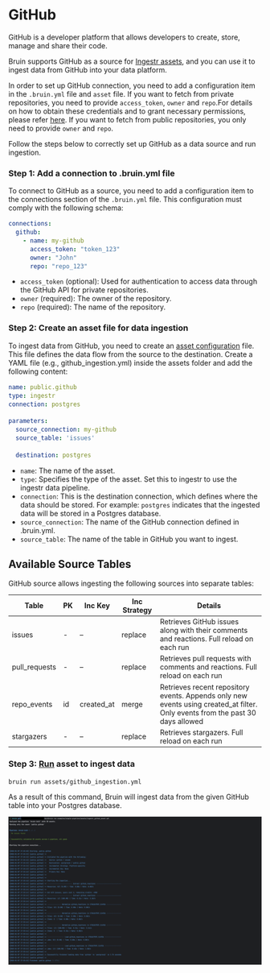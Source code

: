 # GitHub
GitHub is a developer platform that allows developers to create, store, manage and share their code.

Bruin supports GitHub as a source for [Ingestr assets](/assets/ingestr), and you can use it to ingest data from GitHub into your data platform.

In order to set up GitHub connection, you need to add a configuration item in the `.bruin.yml` file and `asset` file. If you want to fetch from private repositories, you need to provide `access_token`, `owner` and `repo`.For details on how to obtain these credentials and to grant necessary permissions, please refer [here](https://dlthub.com/docs/dlt-ecosystem/verified-sources/github#setup-guide). If you want to fetch from public repositories, you only need to provide `owner` and `repo`.

Follow the steps below to correctly set up GitHub as a data source and run ingestion.

### Step 1: Add a connection to .bruin.yml file
To connect to GitHub as a source, you need to add a configuration item to the connections section of the `.bruin.yml` file. This configuration must comply with the following schema:

```yaml
connections:
  github:
    - name: my-github
      access_token: "token_123"
      owner: "John"
      repo: "repo_123"
```
- `access_token` (optional): Used for authentication to access data through the GitHub API for private repositories. 
- `owner` (required): The owner of the repository.
- `repo` (required): The name of the repository.

### Step 2: Create an asset file for data ingestion
To ingest data from GitHub, you need to create an [asset configuration](/assets/ingestr#asset-structure) file. This file defines the data flow from the source to the destination. Create a YAML file (e.g., github_ingestion.yml) inside the assets folder and add the following content:

```yaml
name: public.github
type: ingestr
connection: postgres

parameters:
  source_connection: my-github
  source_table: 'issues'

  destination: postgres
```

- `name`: The name of the asset.
- `type`: Specifies the type of the asset. Set this to ingestr to use the ingestr data pipeline.
- `connection`: This is the destination connection, which defines where the data should be stored. For example: `postgres` indicates that the ingested data will be stored in a Postgres database.
- `source_connection`: The name of the GitHub connection defined in .bruin.yml.
- `source_table`: The name of the table in GitHub you want to ingest.

## Available Source Tables

GitHub source allows ingesting the following sources into separate tables:

| Table | PK | Inc Key | Inc Strategy | Details |
|-------|----|---------|--------------| ------- |
| issues | - | – | replace | Retrieves GitHub issues along with their comments and reactions. Full reload on each run |
| pull_requests | - | – | replace | Retrieves pull requests with comments and reactions. Full reload on each run |
| repo_events | id | created_at | merge | Retrieves recent repository events. Appends only new events using created_at filter. Only events from the past 30 days allowed |
| stargazers | - | – | replace | Retrieves stargazers. Full reload on each run |

### Step 3: [Run](/commands/run) asset to ingest data
```     
bruin run assets/github_ingestion.yml
```
As a result of this command, Bruin will ingest data from the given GitHub table into your Postgres database.


<img alt="github" src="./media/github.png">



